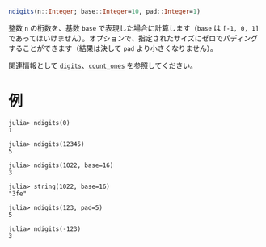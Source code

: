 ```julia
ndigits(n::Integer; base::Integer=10, pad::Integer=1)
```

整数 `n` の桁数を、基数 `base` で表現した場合に計算します（`base` は `[-1, 0, 1]` であってはいけません）。オプションで、指定されたサイズにゼロでパディングすることができます（結果は決して `pad` より小さくなりません）。

関連情報として [`digits`](@ref)、[`count_ones`](@ref) を参照してください。

# 例

```jldoctest
julia> ndigits(0)
1

julia> ndigits(12345)
5

julia> ndigits(1022, base=16)
3

julia> string(1022, base=16)
"3fe"

julia> ndigits(123, pad=5)
5

julia> ndigits(-123)
3
```
